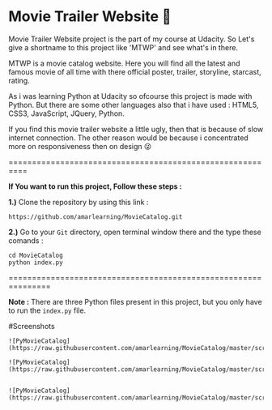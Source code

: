 # Movie Trailer Website :movie_camera:


Movie Trailer Website project is the part of my course at Udacity. So Let's give a shortname to this project like 'MTWP' 
and see what's in there.

MTWP is a movie catalog website. Here you will find all the latest and famous movie of all time with there official poster, trailer, storyline, starcast, rating.

As i was learning Python at Udacity so ofcourse this project is made with Python. But there are some other languages also that i have used : HTML5, CSS3, JavaScript, JQuery, Python.

If you find this movie trailer website a little ugly, then that is because of slow internet connection. The other reason would be because i concentrated more on responsiveness then on design :stuck_out_tongue_winking_eye:

==========================================================

<b>If You want to run this project, Follow these steps :</b>

<b>1.)</b> Clone the repository by using this link :

```
https://github.com/amarlearning/MovieCatalog.git
```

<b>2.)</b> Go to your ```Git``` directory, open terminal window there and the type these comands :

```
cd MovieCatalog
python index.py
```

===============================================================

<b>Note :</b> There are three Python files present in this project, but you only have to run the ```index.py``` file.

#Screenshots

```
![PyMovieCatalog](https://raw.githubusercontent.com/amarlearning/MovieCatalog/master/screenshots/1.jpg)
```
```
![PyMovieCatalog](https://raw.githubusercontent.com/amarlearning/MovieCatalog/master/screenshots/3.jpg)
```

```![PyMovieCatalog](https://raw.githubusercontent.com/amarlearning/MovieCatalog/master/screenshots/4.jpg)
```
```
![PyMovieCatalog](https://raw.githubusercontent.com/amarlearning/MovieCatalog/master/screenshots/2.jpg)
```
